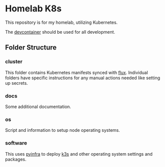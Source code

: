 # Homelab K8s

This repository is for my homelab, utilizing Kubernetes.

The [devcontainer](https://containers.dev) should be used for all development.

## Folder Structure

### cluster

This folder contains Kubernetes manifests synced with [flux](https://fluxcd.io/).
Individual folders have specific instructions for any manual actions
needed like setting up secrets.

### docs

Some additional documentation.

### os

Script and information to setup node operating systems.

### software

This uses [pyinfra](https://pyinfra.com/) to deploy [k3s](https://k3s.io/)
and other operating system settings and packages.
